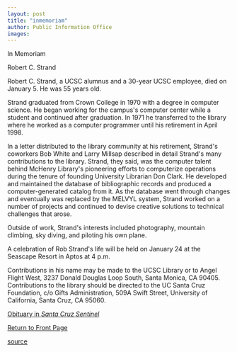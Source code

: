 ```yaml
---
layout: post
title: "inmemoriam"
author: Public Information Office
images:
---
```


In Memoriam

Robert C. Strand

Robert C. Strand, a UCSC alumnus and a 30-year UCSC employee, died on January 5. He was 55 years old.

Strand graduated from Crown College in 1970 with a degree in computer science. He began working for the campus's computer center while a student and continued after graduation. In 1971 he transferred to the library where he worked as a computer programmer until his retirement in April 1998.

In a letter distributed to the library community at his retirement, Strand's coworkers Bob White and Larry Millsap described in detail Strand's many contributions to the library. Strand, they said, was the computer talent behind McHenry Library's pioneering efforts to computerize operations during the tenure of founding University Librarian Don Clark. He developed and maintained the database of bibliographic records and produced a computer-generated catalog from it. As the database went through changes and eventually was replaced by the MELVYL system, Strand worked on a number of projects and continued to devise creative solutions to technical challenges that arose.

Outside of work, Strand's interests included photography, mountain climbing, sky diving, and piloting his own plane.

A celebration of Rob Strand's life will be held on January 24 at the Seascape Resort in Aptos at 4 p.m.  

Contributions in his name may be made to the UCSC Library or to Angel Flight West, 3237 Donald Douglas Loop South, Santa Monica, CA 90405. Contributions to the library should be directed to the UC Santa Cruz Foundation, c/o Gifts Administration, 509A Swift Street, University of California, Santa Cruz, CA 95060.

[Obituary in _Santa Cruz Sentinel_][1]

[Return to Front Page][2]

[1]: http://www.santacruzsentinel.com/archive/2004/January/12/robit/stories/01robit.htm
[2]: http://currents.ucsc.edu/

[source](http://www1.ucsc.edu/currents/03-04/01-19/inmemoriam.html "Permalink to inmemoriam")
